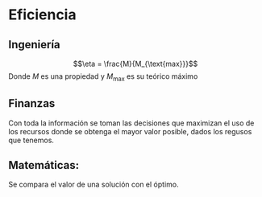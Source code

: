 # Eficiencia
## Ingeniería
$$\eta = \frac{M}{M_{\text{max}}}$$
Donde $M$ es una propiedad y $M_{\text{max}}$ es su teórico máximo
## Finanzas
Con toda la información se toman las decisiones que maximizan el uso de los recursos donde se obtenga el mayor valor posible, dados los regusos que tenemos. 

## Matemáticas:

Se compara el valor de una solución con el óptimo. 